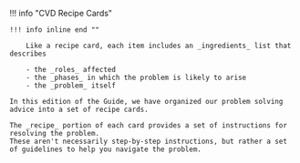 !!! info "CVD Recipe Cards"

    !!! info inline end ""
    
        Like a recipe card, each item includes an _ingredients_ list that describes
    
        - the _roles_ affected
        - the _phases_ in which the problem is likely to arise
        - the _problem_ itself

    In this edition of the Guide, we have organized our problem solving advice into a set of recipe cards.

    The _recipe_ portion of each card provides a set of instructions for resolving the problem.
    These aren't necessarily step-by-step instructions, but rather a set of guidelines to help you navigate the problem.
